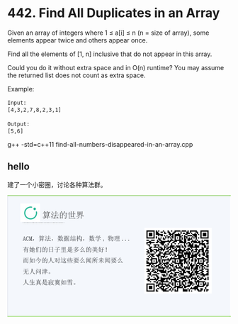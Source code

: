 #  442. Find All Duplicates in an Array

Given an array of integers where 1 ≤ a[i] ≤ n (n = size of array), some elements appear twice and others appear once.

Find all the elements of [1, n] inclusive that do not appear in this array.

Could you do it without extra space and in O(n) runtime? You may assume the returned list does not count as extra space.

Example:

```
Input:
[4,3,2,7,8,2,3,1]

Output:
[5,6]
```

g++ -std=c++11 find-all-numbers-disappeared-in-an-array.cpp

## hello

建了一个小密圈，讨论各种算法群。  

![小密圈](/images/suanfa_xiaomiquan.jpg)

